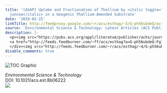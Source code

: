 ```yaml
---
title: '[ASAP] Uptake and Fractionation of Thallium by <italic toggle="yes">Brassica
  juncea</italic> in a Geogenic Thallium-Amended Substrate'
date: '2019-02-15'
linkTitle: http://feedproxy.google.com/~r/acs/esthag/~3/G-ph56ubdeQ/acs.est.8b06222
source: 'Environmental Science & Technology: Latest Articles (ACS Publications)'
description: |-
  <p><img src="https://pubs.acs.org/appl/literatum/publisher/achs/journals/content/esthag/0/esthag.ahead-of-print/acs.est.8b06222/20190215/images/medium/es-2018-06222p_0005.gif" alt="TOC Graphic"/></p><div><cite>Environmental Science & Technology</cite></div><div>DOI: 10.1021/acs.est.8b06222</div><div class="feedflare">
  <a href="http://feeds.feedburner.com/~ff/acs/esthag?a=G-ph56ubdeQ:Fg1TC5pA0Lk:yIl2AUoC8zA"><img src="http://feeds.feedburner.com/~ff/acs/esthag?d=yIl2AUoC8zA" border="0"></img></a>
  </div><img src="http://feeds.feedburner.com/~r/acs/esthag/~4/G-ph56ubdeQ" height="1" width="1" ...
disable_comments: true
---
```

<p><img src="https://pubs.acs.org/appl/literatum/publisher/achs/journals/content/esthag/0/esthag.ahead-of-print/acs.est.8b06222/20190215/images/medium/es-2018-06222p_0005.gif" alt="TOC Graphic"/></p><div><cite>Environmental Science & Technology</cite></div><div>DOI: 10.1021/acs.est.8b06222</div><div class="feedflare">
<a href="http://feeds.feedburner.com/~ff/acs/esthag?a=G-ph56ubdeQ:Fg1TC5pA0Lk:yIl2AUoC8zA"><img src="http://feeds.feedburner.com/~ff/acs/esthag?d=yIl2AUoC8zA" border="0"></img></a>
</div><img src="http://feeds.feedburner.com/~r/acs/esthag/~4/G-ph56ubdeQ" height="1" width="1" ...
